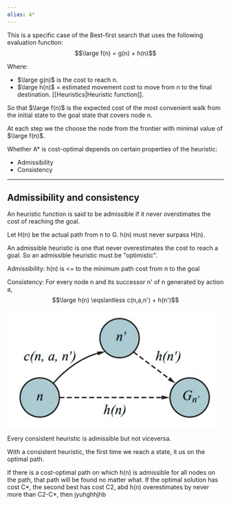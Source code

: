 ```yaml
---
alias: A*
---
```


This is a specific case of the Best-first search that uses the following evaluation function:
$$\large f(n) = g(n) + h(n)$$

Where:
- $\large g(n)$ is the cost to reach n.
- $\large h(n)$ = estimated movement cost to move from n to the final destination. [[Heuristics|Heuristic function]].

So that $\large f(n)$ is the expected cost of the most convenient walk from the initial state to the goal state that covers node n.

At each step we the choose the node from the frontier with minimal value of $\large f(n)$.

Whether A* is cost-optimal depends on certain properties of the heuristic:
- Admissibility
- Consistency

---

## Admissibility and consistency

An heuristic function is said to be admissible if it never overstimates the cost of reaching the goal.

Let H(n) be the actual path from n to G.
h(n) must never surpass H(n).


An admissible heuristic is one that never overestimates the cost to reach a goal.
So an admissible heuristic must be "optimistic".

Admissibility: h(n) is <= to the minimum path cost from n to the goal

Consistency:
For every node n and its successor n' of n generated by action a,
$$\large h(n) \eqslantless c(n,a,n') + h(n')$$

![](../z_images/Pasted%20image%2020230317155634.png)

Every consistent heuristic is admissible but not viceversa.

With a consistent heuristic, the first time we reach a state, it us on the optimal path.

If there is a cost-optimal path on which h(n) is admissible for all nodes on the path, that path will be found no matter what.
If the optimal solution has cost C*, the second best has cost C2, abd h(n) overestimates by never more than C2-C*, then jyuhghhjhb